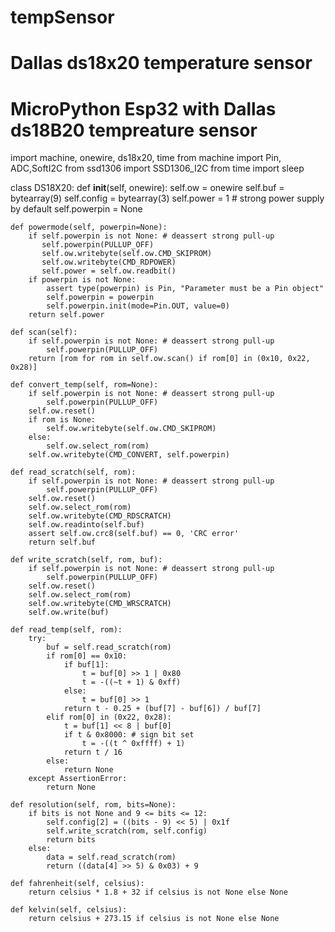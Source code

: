 # tempSensor
# Dallas ds18x20 temperature sensor
# MicroPython Esp32 with Dallas ds18B20 tempreature sensor

import machine, onewire, ds18x20, time
from machine import Pin, ADC,SoftI2C
from ssd1306 import SSD1306_I2C
from time import sleep

class DS18X20:
    def __init__(self, onewire):
        self.ow = onewire
        self.buf = bytearray(9)
        self.config = bytearray(3)
        self.power = 1 # strong power supply by default
        self.powerpin = None

    def powermode(self, powerpin=None):
        if self.powerpin is not None: # deassert strong pull-up
           self.powerpin(PULLUP_OFF)
           self.ow.writebyte(self.ow.CMD_SKIPROM)
           self.ow.writebyte(CMD_RDPOWER)
           self.power = self.ow.readbit()
        if powerpin is not None:
            assert type(powerpin) is Pin, "Parameter must be a Pin object"
            self.powerpin = powerpin
            self.powerpin.init(mode=Pin.OUT, value=0)
        return self.power

    def scan(self):
        if self.powerpin is not None: # deassert strong pull-up
            self.powerpin(PULLUP_OFF)
        return [rom for rom in self.ow.scan() if rom[0] in (0x10, 0x22, 0x28)]

    def convert_temp(self, rom=None):
        if self.powerpin is not None: # deassert strong pull-up
            self.powerpin(PULLUP_OFF)
        self.ow.reset()
        if rom is None:
            self.ow.writebyte(self.ow.CMD_SKIPROM)
        else:
            self.ow.select_rom(rom)
        self.ow.writebyte(CMD_CONVERT, self.powerpin)

    def read_scratch(self, rom):
        if self.powerpin is not None: # deassert strong pull-up
            self.powerpin(PULLUP_OFF)
        self.ow.reset()
        self.ow.select_rom(rom)
        self.ow.writebyte(CMD_RDSCRATCH)
        self.ow.readinto(self.buf)
        assert self.ow.crc8(self.buf) == 0, 'CRC error'
        return self.buf

    def write_scratch(self, rom, buf):
        if self.powerpin is not None: # deassert strong pull-up
            self.powerpin(PULLUP_OFF)
        self.ow.reset()
        self.ow.select_rom(rom)
        self.ow.writebyte(CMD_WRSCRATCH)
        self.ow.write(buf)

    def read_temp(self, rom):
        try:
            buf = self.read_scratch(rom)
            if rom[0] == 0x10:
                if buf[1]:
                    t = buf[0] >> 1 | 0x80
                    t = -((~t + 1) & 0xff)
                else:
                    t = buf[0] >> 1
                return t - 0.25 + (buf[7] - buf[6]) / buf[7]
            elif rom[0] in (0x22, 0x28):
                t = buf[1] << 8 | buf[0]
                if t & 0x8000: # sign bit set
                    t = -((t ^ 0xffff) + 1)
                return t / 16
            else:
                return None
        except AssertionError:
            return None

    def resolution(self, rom, bits=None):
        if bits is not None and 9 <= bits <= 12:
            self.config[2] = ((bits - 9) << 5) | 0x1f
            self.write_scratch(rom, self.config)
            return bits
        else:
            data = self.read_scratch(rom)
            return ((data[4] >> 5) & 0x03) + 9

    def fahrenheit(self, celsius):
        return celsius * 1.8 + 32 if celsius is not None else None

    def kelvin(self, celsius):
        return celsius + 273.15 if celsius is not None else None

